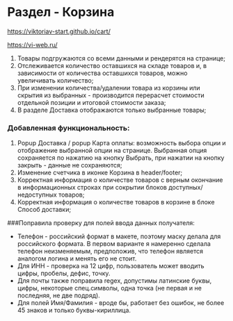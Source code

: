 # Раздел - Корзина
https://viktoriav-start.github.io/cart/

https://vi-web.ru/

1. Товары подгружаются со всеми данными и рендерятся на странице;
2. Отслеживается количество оставшихся на складе товаров и, в зависимости от количества оставшихся товаров, можно увеличивать количество;
3. При изменении количества/удалении товара из корзины или скрытия из выбранных - производится перерасчет стоимости отдельной позиции и итоговой стоимости заказа;
4. В разделе Доставка отображаются только выбранные товары;

### Добавленная функциональность:
1. Popup Доставка / popup Карта оплаты: возможность выбора опции и отображение выбранной опции на странице.
Выбранная опция сохраняется по нажатию на кнопку Выбрать, при нажатии на кнопку закрыть - данные не сохраняются;
2. Изменение счетчика в иконке Корзина в header/footer;
3. Корректная информация о количестве товаров с верным окончание в информационных строках при сокрытии блоков доступных/недоступных товаров;
4. Корректная информация о количестве товаров в корзине в блоке Способ доставки;

###Поправила проверку для полей ввода данных получателя:
- Телефон - российский формат в макете, поэтому маску делала для российского формата. В первом варианте я намеренно сделала телефон неизменяемым, предположив, что телефон является аналогом логина и менять его не стоит.
- Для ИНН - проверка на 12 цифр, пользователь может вводить цифры, пробелы, дефис, точку.
- Для почты также поправила regex, допустимы латинские буквы, цифры, некоторые спец.символы, одна точка (не первая и не последняя, не две подряд).
- Для полей Имя/Фамилия - вроде бы, работает без ошибок, не более 45 знаков и только буквы-кириллица.
